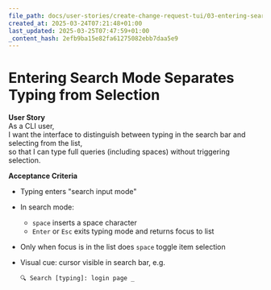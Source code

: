 ```yaml
---
file_path: docs/user-stories/create-change-request-tui/03-entering-search-mode-separates-typing-from-selection.md
created_at: 2025-03-24T07:21:48+01:00
last_updated: 2025-03-25T07:47:59+01:00
_content_hash: 2efb9ba15e82fa61275082ebb7daa5e9
---
```


# Entering Search Mode Separates Typing from Selection

**User Story**  
As a CLI user,  
I want the interface to distinguish between typing in the search bar and selecting from the list,  
so that I can type full queries (including spaces) without triggering selection.

**Acceptance Criteria**
- Typing enters "search input mode"
- In search mode:
  - `space` inserts a space character
  - `Enter` or `Esc` exits typing mode and returns focus to list
- Only when focus is in the list does `space` toggle item selection
- Visual cue: cursor visible in search bar, e.g.

	```
	🔍 Search [typing]: login page _
	```